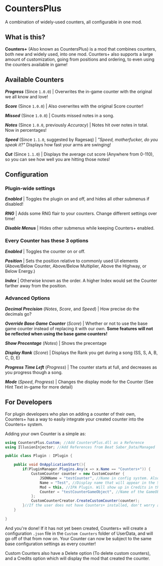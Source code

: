 # CountersPlus
A combination of widely-used counters, all configurable in one mod.

## What is this?
**Counters+** (Also known as CountersPlus) is a mod that combines counters, both new and widely used, into one mod. Counters+ also supports a large amount of customization, going from positions and ordering, to even using the counters available in game!

## Available Counters
***Progress*** (Since `1.0.0`) | Overwrites the in-game counter with the original we all know and love!

***Score*** (Since `1.0.0`) | Also overwrites with the original Score counter!

***Missed*** (Since `1.0.0`) | Counts missed notes in a song.

***Notes*** (Since `1.0.0`, previously *Accuracy*) | Notes hit over notes in total. Now in percentages!

***Speed*** (Since `1.1.0`, suggested by Ragesaq) | *"Speed, motherfucker, do you speak it?"* Displays how fast your arms are swinging!

***Cut*** (Since `1.1.0`) | Displays the average cut score (Anywhere from 0-110), so you can see how well you are hitting those notes!

## Configuration

### Plugin-wide settings
***Enabled*** | Toggles the plugin on and off, and hides all other submenus if disabled!

***RNG*** | Adds some RNG flair to your counters. Change different settings over time!

***Disable Menus*** | Hides other submenus while keeping Counters+ enabled.

### Every Counter has these 3 options
***Enabled*** | Toggles the counter on or off.

***Position*** | Sets the position relative to commonly used UI elements (Above/Below Counter, Above/Below Multiplier, Above the Highway, or Below Energy.)

***Index*** | Otherwise known as the order. A higher Index would set the Counter farther away from the position.

### Advanced Options
***Decimal Precision*** (*Notes*, *Score*, and *Speed*) | How precise do the decimals go?

***Override Base Game Counter*** (*Score*) | Whether or not to use the base game counter instead of replacing it with our own. **Some features will not be reflected when using the base game counters!**

***Show Precentage*** (*Notes*) | Shows the precentage

***Display Rank*** (*Score*) | Displays the Rank you get during a song (SS, S, A, B, C, D, E)

***Progress Time Left*** (*Progress*) | The counter starts at full, and decreases as you progress though a song.

***Mode*** (*Speed*, *Progress*) | Changes the display mode for the Counter (See Hint Text in-game for more detail)

## For Developers
For plugin developers who plan on adding a counter of their own, Counters+ has a way to easily integrate your created counter into the Counters+ system.

Adding your own Counter is a simple as:

```csharp
using CountersPlus.Custom; //Add CountersPlus.dll as a Reference
using IllusionInjector; //Add References from Beat Saber_Data/Managed

public class Plugin : IPlugin {

	public void OnApplicationStart(){
		if(PluginManager.Plugins.Any(x => x.Name == "Counters+")) {
			CustomCounter counter = new CustomCounter {
				JSONName = "testCounter", //Name in config system. Also used as an identifier. Don't plan on changing this.
				Name = "Test", //Display name that will appear in the SettingsUI.
				Mod = this, //IPA Plugin. Will show up in Credits in the SettingsUI.
				Counter = "testCounterGameObject", //Name of the GameObject that holds your Counter component. Used to hook into the Counters+ system.
			};
			CustomCounterCreator.CreateCustomCounter(counter);
		}//If the user does not have Counters+ installed, don't worry about it.
	}
	
}
```

And you're done! If it has not yet been created, Counters+ will create a configuration `.json` file in the `Custom Counters` folder of UserData, and will go off of that from now on. Your Counter can now be subject to the same base configuration settings as every counter!

Custom Counters also have a Delete option (To delete custom counters), and a Credits option which will display the mod that created the counter.
